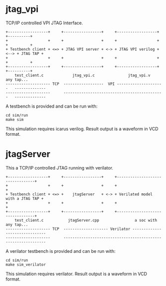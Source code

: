 jtag_vpi
========

TCP/IP controlled VPI JTAG Interface.

    +------------------+     +-----------------+     +------------------+      +----------+
    +                  +     +                 +     +                  +      +          +
    + Testbench client + <=> + JTAG VPI server + <-> + JTAG VPI verilog + <--> + JTAG TAP +
    +                  +     +                 +     +                  +      +          +
    +------------------+     +-----------------+     +------------------+      +----------+
        test_client.c             jtag_vpi.c               jtag_vpi.v             any tap...
    -------------------- TCP  ------------------  VPI ---------------------   --------------
    --------------------      ---------------------------------------------   --------------

A testbench is provided and can be run with:

    cd sim/run
    make sim

This simulation requires icarus verilog.
Result output is a waveform in VCD format.

jtagServer
==========

This a TCP/IP controlled JTAG running with verilator.

    +------------------+     +-----------------+     +---------------------------------+
    +                  +     +                 +     +                                 +
    + Testbench client + <=> +    jtagServer   + <-> + Verilated model with a JTAG TAP +
    +                  +     +                 +     +                                 +
    +------------------+     +-----------------+     +---------------------------------+
        test_client.c           jtagServer.cpp                a soc with any tap...
    -------------------- TCP  -------------------- Verilator -------------------------------
    --------------------      --------------------------------------------------------------

A verilator testbench is provided and can be run with:

    cd sim/run
    make sim_verilator

This simulation requires verilator.
Result output is a waveform in VCD format.
